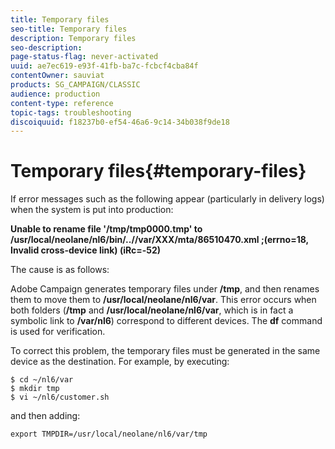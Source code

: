 ```yaml
---
title: Temporary files
seo-title: Temporary files
description: Temporary files
seo-description: 
page-status-flag: never-activated
uuid: ae7ec619-e93f-41fb-ba7c-fcbcf4cba84f
contentOwner: sauviat
products: SG_CAMPAIGN/CLASSIC
audience: production
content-type: reference
topic-tags: troubleshooting
discoiquuid: f18237b0-ef54-46a6-9c14-34b038f9de18
---
```


# Temporary files{#temporary-files}

If error messages such as the following appear (particularly in delivery logs) when the system is put into production:

**Unable to rename file '/tmp/tmp0000.tmp' to /usr/local/neolane/nl6/bin/..//var/XXX/mta/86510470.xml ;(errno=18, Invalid cross-device link) (iRc=-52)**

The cause is as follows:

Adobe Campaign generates temporary files under **/tmp**, and then renames them to move them to **/usr/local/neolane/nl6/var**. This error occurs when both folders (**/tmp** and **/usr/local/neolane/nl6/var**, which is in fact a symbolic link to **/var/nl6**) correspond to different devices. The **df** command is used for verification.

To correct this problem, the temporary files must be generated in the same device as the destination. For example, by executing:

```
$ cd ~/nl6/var
$ mkdir tmp
$ vi ~/nl6/customer.sh
```

and then adding:

```
export TMPDIR=/usr/local/neolane/nl6/var/tmp 
```

